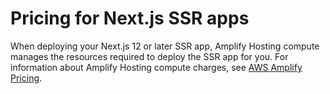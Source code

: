 # Pricing for Next\.js SSR apps<a name="nextjs-ssr-pricing"></a>

When deploying your Next\.js 12 or later SSR app, Amplify Hosting compute manages the resources required to deploy the SSR app for you\. For information about Amplify Hosting compute charges, see [AWS Amplify Pricing](http://aws.amazon.com/amplify/pricing/)\.